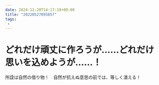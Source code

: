 ```yaml
---
date: 2024-12-20T14:17:19+09:00
title: "20220527095857"
tags:
 -
---
```


# どれだけ頑丈に作ろうが……どれだけ思いを込めようが……！
所詮は自然の借り物！　自然が抗えぬ意思の前では、等しく潰える！
